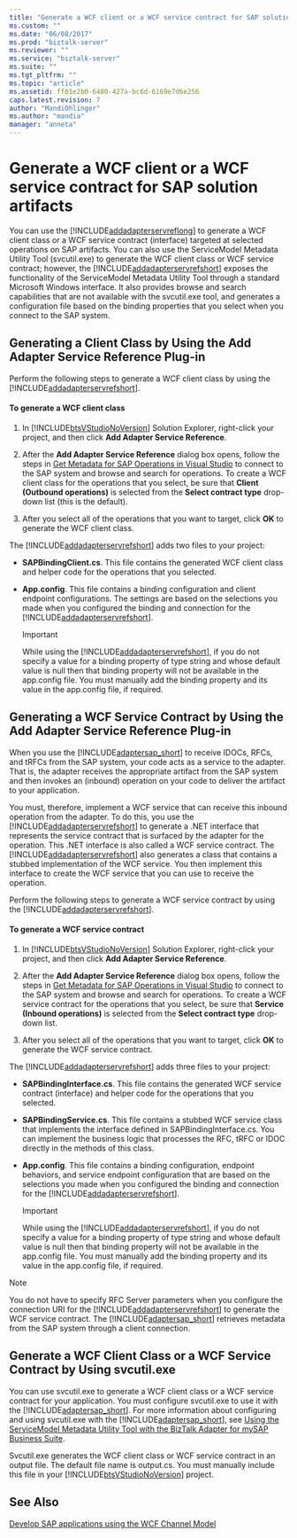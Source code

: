 ```yaml
---
title: "Generate a WCF client or a WCF service contract for SAP solution artifacts | Microsoft Docs"
ms.custom: ""
ms.date: "06/08/2017"
ms.prod: "biztalk-server"
ms.reviewer: ""
ms.service: "biztalk-server"
ms.suite: ""
ms.tgt_pltfrm: ""
ms.topic: "article"
ms.assetid: ff01e2b0-6480-427a-bc6d-6169e7d6e256
caps.latest.revision: 7
author: "MandiOhlinger"
ms.author: "mandia"
manager: "anneta"
---
```

# Generate a WCF client or a WCF service contract for SAP solution artifacts
You can use the [!INCLUDE[addadapterservreflong](../../includes/addadapterservreflong-md.md)] to generate a WCF client class or a WCF service contract (interface) targeted at selected operations on SAP artifacts. You can also use the ServiceModel Metadata Utility Tool (svcutil.exe) to generate the WCF client class or WCF service contract; however, the [!INCLUDE[addadapterservrefshort](../../includes/addadapterservrefshort-md.md)] exposes the functionality of the ServiceModel Metadata Utility Tool through a standard Microsoft Windows interface. It also provides browse and search capabilities that are not available with the svcutil.exe tool, and generates a configuration file based on the binding properties that you select when you connect to the SAP system.  
  
## Generating a Client Class by Using the Add Adapter Service Reference Plug-in  
 Perform the following steps to generate a WCF client class by using the [!INCLUDE[addadapterservrefshort](../../includes/addadapterservrefshort-md.md)].  
  
#### To generate a WCF client class  
  
1.  In [!INCLUDE[btsVStudioNoVersion](../../includes/btsvstudionoversion-md.md)] Solution Explorer, right-click your project, and then click **Add Adapter Service Reference**.  
  
2.  After the **Add Adapter Service Reference** dialog box opens, follow the steps in [Get Metadata for SAP Operations in Visual Studio](../../adapters-and-accelerators/adapter-sap/get-metadata-for-sap-operations-in-visual-studio.md) to connect to the SAP system and browse and search for operations. To create a WCF client class for the operations that you select, be sure that **Client (Outbound operations)** is selected from the **Select contract type** drop-down list (this is the default).  
  
3.  After you select all of the operations that you want to target, click **OK** to generate the WCF client class.  
  
 The [!INCLUDE[addadapterservrefshort](../../includes/addadapterservrefshort-md.md)] adds two files to your project:  
  
-   **SAPBindingClient.cs**. This file contains the generated WCF client class and helper code for the operations that you selected.  
  
-   **App.config**. This file contains a binding configuration and client endpoint configurations. The settings are based on the selections you made when you configured the binding and connection for the [!INCLUDE[addadapterservrefshort](../../includes/addadapterservrefshort-md.md)].  
  
    > [!IMPORTANT]
    >  While using the [!INCLUDE[addadapterservrefshort](../../includes/addadapterservrefshort-md.md)], if you do not specify a value for a binding property of type string and whose default value is null then that binding property will not be available in the app.config file. You must manually add the binding property and its value in the app.config file, if required.  
  
## Generating a WCF Service Contract by Using the Add Adapter Service Reference Plug-in  
 When you use the [!INCLUDE[adaptersap_short](../../includes/adaptersap-short-md.md)] to receive IDOCs, RFCs, and tRFCs from the SAP system, your code acts as a service to the adapter. That is, the adapter receives the appropriate artifact from the SAP system and then invokes an (inbound) operation on your code to deliver the artifact to your application.  
  
 You must, therefore, implement a WCF service that can receive this inbound operation from the adapter. To do this, you use the [!INCLUDE[addadapterservrefshort](../../includes/addadapterservrefshort-md.md)] to generate a .NET interface that represents the service contract that is surfaced by the adapter for the operation. This .NET interface is also called a WCF service contract. The [!INCLUDE[addadapterservrefshort](../../includes/addadapterservrefshort-md.md)] also generates a class that contains a stubbed implementation of the WCF service. You then implement this interface to create the WCF service that you can use to receive the operation.  
  
 Perform the following steps to generate a WCF service contract by using the [!INCLUDE[addadapterservrefshort](../../includes/addadapterservrefshort-md.md)].  
  
#### To generate a WCF service contract  
  
1.  In [!INCLUDE[btsVStudioNoVersion](../../includes/btsvstudionoversion-md.md)] Solution Explorer, right-click your project, and then click **Add Adapter Service Reference**.  
  
2.  After the **Add Adapter Service Reference** dialog box opens, follow the steps in [Get Metadata for SAP Operations in Visual Studio](../../adapters-and-accelerators/adapter-sap/get-metadata-for-sap-operations-in-visual-studio.md) to connect to the SAP system and browse and search for operations. To create a WCF service contract for the operations that you select, be sure that **Service (Inbound operations)** is selected from the **Select contract type** drop-down list.  
  
3.  After you select all of the operations that you want to target, click **OK** to generate the WCF service contract.  
  
 The [!INCLUDE[addadapterservrefshort](../../includes/addadapterservrefshort-md.md)] adds three files to your project:  
  
-   **SAPBindingInterface.cs**. This file contains the generated WCF service contract (interface) and helper code for the operations that you selected.  
  
-   **SAPBindingService.cs**. This file contains a stubbed WCF service class that implements the interface defined in SAPBindingInterface.cs. You can implement the business logic that processes the RFC, tRFC or IDOC directly in the methods of this class.  
  
-   **App.config**. This file contains a binding configuration, endpoint behaviors, and service endpoint configuration that are based on the selections you made when you configured the binding and connection for the [!INCLUDE[addadapterservrefshort](../../includes/addadapterservrefshort-md.md)].  
  
    > [!IMPORTANT]
    >  While using the [!INCLUDE[addadapterservrefshort](../../includes/addadapterservrefshort-md.md)], if you do not specify a value for a binding property of type string and whose default value is null then that binding property will not be available in the app.config file. You must manually add the binding property and its value in the app.config file, if required.  
  
> [!NOTE]
>  You do not have to specify RFC Server parameters when you configure the connection URI for the [!INCLUDE[addadapterservrefshort](../../includes/addadapterservrefshort-md.md)] to generate the WCF service contract. The [!INCLUDE[adaptersap_short](../../includes/adaptersap-short-md.md)] retrieves metadata from the SAP system through a client connection.  
  
## Generate a WCF Client Class or a WCF Service Contract by Using svcutil.exe  
 You can use svcutil.exe to generate a WCF client class or a WCF service contract for your application. You must configure svcutil.exe to use it with the [!INCLUDE[adaptersap_short](../../includes/adaptersap-short-md.md)]. For more information about configuring and using svcutil.exe with the [!INCLUDE[adaptersap_short](../../includes/adaptersap-short-md.md)], see [Using the ServiceModel Metadata Utility Tool with the BizTalk Adapter for mySAP Business Suite](../../adapters-and-accelerators/adapter-sap/use-the-servicemodel-metadata-utility-with-the-sap-adapter-in-biztalk.md).  
  
 Svcutil.exe generates the WCF client class or WCF service contract in an output file. The default file name is output.cs. You must manually include this file in your [!INCLUDE[btsVStudioNoVersion](../../includes/btsvstudionoversion-md.md)] project.  
  
## See Also  
[Develop SAP applications using the WCF Channel Model](../../adapters-and-accelerators/adapter-sap/develop-sap-applications-using-the-wcf-channel-model.md)